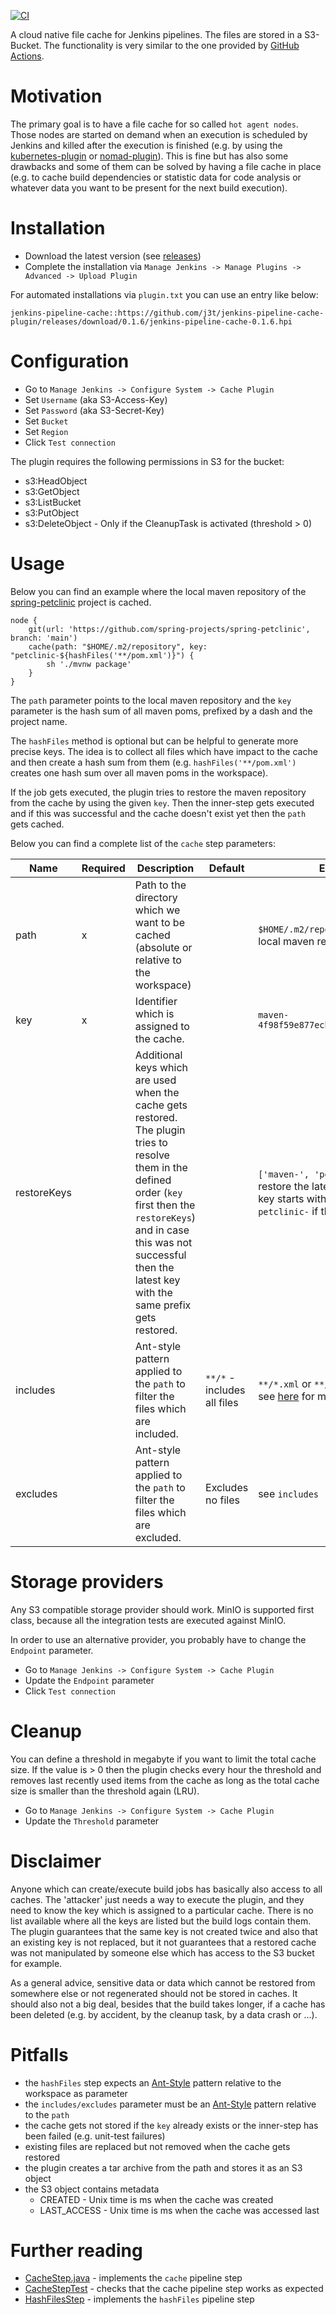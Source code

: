 [![CI](https://github.com/j3t/jenkins-pipeline-cache-plugin/actions/workflows/ci.yml/badge.svg)](https://github.com/j3t/jenkins-pipeline-cache-plugin/actions/workflows/ci.yml)

A cloud native file cache for Jenkins pipelines. The files are stored in a S3-Bucket. The functionality is very similar to the one provided by [GitHub Actions](https://docs.github.com/en/actions/advanced-guides/caching-dependencies-to-speed-up-workflows).

# Motivation
The primary goal is to have a file cache for so called `hot agent nodes`. Those nodes are started on demand when an execution is scheduled by Jenkins and killed after the execution is finished (e.g. by using the [kubernetes-plugin](https://github.com/jenkinsci/kubernetes-plugin) or [nomad-plugin](https://github.com/jenkinsci/nomad-plugin)). This is fine but has also some drawbacks and some of them can be solved by having a file cache in place (e.g. to cache build dependencies or statistic data for code analysis or whatever data you want to be present for the next build execution).

# Installation
* Download the latest version (see [releases](https://github.com/j3t/jenkins-pipeline-cache-plugin/releases))
* Complete the installation via `Manage Jenkins -> Manage Plugins -> Advanced -> Upload Plugin`

For automated installations via `plugin.txt` you can use an entry like below:
```
jenkins-pipeline-cache::https://github.com/j3t/jenkins-pipeline-cache-plugin/releases/download/0.1.6/jenkins-pipeline-cache-0.1.6.hpi
```

# Configuration
* Go to `Manage Jenkins -> Configure System -> Cache Plugin`
* Set `Username` (aka S3-Access-Key)
* Set `Password` (aka S3-Secret-Key)
* Set `Bucket`
* Set `Region`
* Click `Test connection`

The plugin requires the following permissions in S3 for the bucket:
* s3:HeadObject
* s3:GetObject
* s3:ListBucket
* s3:PutObject
* s3:DeleteObject - Only if the CleanupTask is activated (threshold > 0)

# Usage
Below you can find an example where the local maven repository of the [spring-petclinic](https://github.com/spring-projects/spring-petclinic) project is cached.
```
node {
    git(url: 'https://github.com/spring-projects/spring-petclinic', branch: 'main')
    cache(path: "$HOME/.m2/repository", key: "petclinic-${hashFiles('**/pom.xml')}") {
        sh './mvnw package'
    }
}
```
The `path` parameter points to the local maven repository and the `key` parameter is the hash sum of all maven poms, prefixed by a dash and the project name.

The `hashFiles` method is optional but can be helpful to generate more precise keys. The idea is to collect all files which have impact to the cache and then create a hash sum from them (e.g. `hashFiles('**/pom.xml')` creates one hash sum over all maven poms in the workspace).

If the job gets executed, the plugin tries to restore the maven repository from the cache by using the given `key`. Then the inner-step gets executed and if this was successful and the cache doesn't exist yet then the `path` gets cached.

Below you can find a complete list of the `cache` step parameters:

| Name        | Required | Description                                                                                                                                                                                                                                         | Default                     | Example                                                                                                                          |
|-------------|----------|-----------------------------------------------------------------------------------------------------------------------------------------------------------------------------------------------------------------------------------------------------|-----------------------------|----------------------------------------------------------------------------------------------------------------------------------|
| path        | x        | Path to the directory which we want to be cached (absolute or relative to the workspace)                                                                                                                                                            |                             | `$HOME/.m2/repository` - cache the local maven repository                                                                        |
| key         | x        | Identifier which is assigned to the cache.                                                                                                                                                                                                          |                             | `maven-4f98f59e877ecb84ff75ef0fab45bac5`                                                                                         |
| restoreKeys |          | Additional keys which are used when the cache gets restored. The plugin tries to resolve them in the defined order (`key` first then the `restoreKeys`) and in case this was not successful then the latest key with the same prefix gets restored. |                             | `['maven-', 'petclinic-']` - restore the latest cache where the key starts with `maven-` or `petclinic-` if the `key` not exists |
| includes    |          | Ant-style pattern applied to the `path` to filter the files which are included.                                                                                                                                                                     | `**/*` - includes all files | `**/*.xml` or `**/*.xml,**/*.html` see [here](https://ant.apache.org/manual/dirtasks.html) for more details                      |
| excludes    |          | Ant-style pattern applied to the `path` to filter the files which are excluded.                                                                                                                                                                     | Excludes no files           | see `includes`                                                                                                                   |

# Storage providers
Any S3 compatible storage provider should work. MinIO is supported first class, because all the integration tests are executed against MinIO.

In order to use an alternative provider, you probably have to change the `Endpoint` parameter.
* Go to `Manage Jenkins -> Configure System -> Cache Plugin`
* Update the `Endpoint` parameter
* Click `Test connection`

# Cleanup
You can define a threshold in megabyte if you want to limit the total cache size. If the value is > 0 then the plugin checks every hour the threshold and removes last recently used items from the cache as long as the total cache size is smaller than the threshold again (LRU).
* Go to `Manage Jenkins -> Configure System -> Cache Plugin`
* Update the `Threshold` parameter

# Disclaimer
Anyone which can create/execute build jobs has basically also access to all caches. The 'attacker' just needs a way to execute the plugin, and they need to know the key which is assigned to a particular cache. There is no list available where all the keys are listed but the build logs contain them. The plugin guarantees that the same key is not created twice and also that an existing key is not replaced, but it not guarantees that a restored cache was not manipulated by someone else which has access to the S3 bucket for example.

As a general advice, sensitive data or data which cannot be restored from somewhere else or not regenerated should not be stored in caches. It should also not a big deal, besides that the build takes longer, if a cache has been deleted (e.g. by accident, by the cleanup task, by a data crash or ...).

# Pitfalls
* the `hashFiles` step expects an [Ant-Style](https://ant.apache.org/manual/dirtasks.html) pattern relative to the workspace as parameter
* the `includes/excludes` parameter must be an [Ant-Style](https://ant.apache.org/manual/dirtasks.html) pattern relative to the `path`
* the cache gets not stored if the `key` already exists or the inner-step has been failed (e.g. unit-test failures)
* existing files are replaced but not removed when the cache gets restored
* the plugin creates a tar archive from the path and stores it as an S3 object
* the S3 object contains metadata
  * CREATED - Unix time is ms when the cache was created
  * LAST_ACCESS - Unix time is ms when the cache was accessed last

# Further reading
* [CacheStep.java](./src/main/java/io/jenkins/plugins/pipeline/cache/CacheStep.java) - implements the `cache` pipeline step
* [CacheStepTest](./src/test/java/io/jenkins/plugins/pipeline/cache/CacheStepTest.java) - checks that the cache pipeline step works as expected
* [HashFilesStep](./src/main/java/io/jenkins/plugins/pipeline/cache/HashFilesStep.java) - implements the `hashFiles` pipeline step
